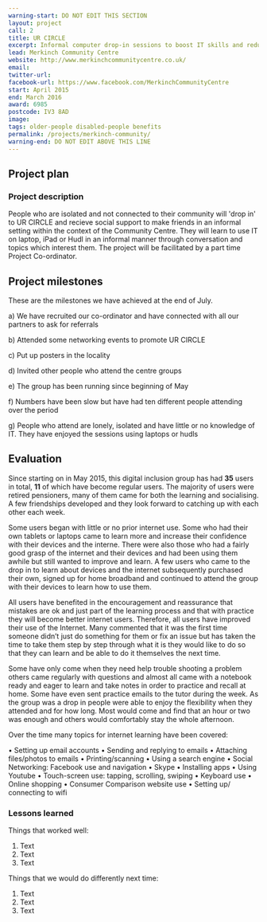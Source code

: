 ```yaml
---
warning-start: DO NOT EDIT THIS SECTION
layout: project
call: 2
title: UR CIRCLE
excerpt: Informal computer drop-in sessions to boost IT skills and reduce social isolation
lead: Merkinch Community Centre
website: http://www.merkinchcommunitycentre.co.uk/
email: 
twitter-url: 
facebook-url: https://www.facebook.com/MerkinchCommunityCentre
start: April 2015
end: March 2016
award: 6985
postcode: IV3 8AD
image:
tags: older-people disabled-people benefits 
permalink: /projects/merkinch-community/
warning-end: DO NOT EDIT ABOVE THIS LINE
---
```


## Project plan

### Project description

People who are isolated and not connected to their community will 'drop in' to UR CIRCLE and recieve social support to make friends in an informal setting within the context of the Community Centre. They will learn to use IT on laptop, iPad or Hudl in an informal manner through conversation and topics which interest them. The project will be facilitated by a part time Project Co-ordinator. 


## Project milestones

These are the milestones we have achieved at the end of July.

a)	We have recruited our co-ordinator and have connected with all our partners to ask for referrals

b)	Attended some networking events to promote UR CIRCLE

c)	Put up posters in the locality

d)	Invited other people who attend the centre groups

e)	The group has been running since beginning of May

f)	Numbers have been slow but have had ten different people attending over the period

g)	People who attend are lonely, isolated and have little or no knowledge of IT.  They have enjoyed the sessions using laptops or hudls


## Evaluation

Since starting on in May 2015, this digital inclusion group has had **35** users in total, **11** of which have become regular users. The majority of users were retired pensioners, many of them came for both the learning and socialising. A few friendships developed and they look forward to catching up with each other each week.

Some users began with little or no prior internet use. Some who had their own tablets or laptops came to learn more and increase their confidence with their devices and the interne. There were also those who had a fairly good grasp of the internet and their devices and had been using them awhile but still wanted to improve and learn. A few users who came to the drop in to learn about devices and the internet subsequently purchased their own, signed up for home broadband and continued to attend the group with their devices to learn how to use them. 

All users have benefited in the encouragement and reassurance that mistakes are ok and just part of the learning process and that with practice they will become better internet users. Therefore, all users have improved their use of the Internet. Many commented that it was the first time someone didn’t just do something for them or fix an issue but has taken the time to take them step by step through what it is they would like to do so that they can learn and be able to do it themselves the next time. 

Some have only come when they need help trouble shooting a problem others came regularly with questions and almost all came with a notebook ready and eager to learn and take notes in order to practice and recall at home. Some have even sent practice emails to the tutor during the week. As the group was a drop in people were able to enjoy the flexibility when they attended and for how long. Most would come and find that an hour or two was enough and others would comfortably stay the whole afternoon. 

Over the time many topics for internet learning have been covered:
 
•	Setting up email accounts
•	Sending and replying to emails
•	Attaching files/photos to emails
•	Printing/scanning
•	Using a search engine
•	Social Networking: Facebook use and navigation
•	Skype
•	Installing apps
•	Using Youtube
•	Touch-screen use: tapping, scrolling, swiping
•	Keyboard use
•	Online shopping
•	Consumer Comparison website use
•	Setting up/ connecting to wifi

### Lessons learned

Things that worked well:

1. Text
2. Text
3. Text

Things that we would do differently next time:

1. Text
2. Text
3. Text
